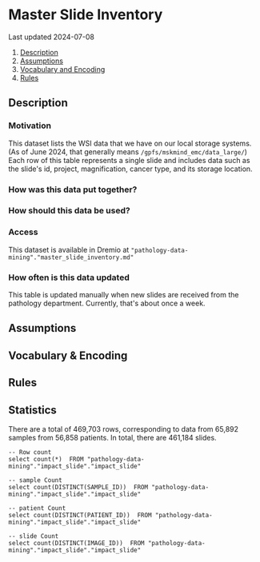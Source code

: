 # Master Slide Inventory

Last updated 2024-07-08

1. [Description](#description)
2. [Assumptions](#assumptions)
3. [Vocabulary and Encoding](#vocabulary)
3. [Rules](#rules)

## Description <a name="description"></a>

### Motivation

This dataset lists the WSI data that we have on our local storage systems.  (As of June
2024, that generally means `/gpfs/mskmind_emc/data_large/`)  Each row of this table represents a
single slide and includes data such as the slide's id, project, magnification, cancer
type, and its storage location.

### How was this data put together?

### How should this data be used?

### Access
This dataset is available in Dremio at
`"pathology-data-mining"."master_slide_inventory.md"`

### How often is this data updated
This table is updated manually when new slides are received from the pathology department.
Currently, that's about once a week.


## Assumptions <a name="assumptions"></a>


## Vocabulary & Encoding <a name="vocabulary"></a>


## Rules <a name="rules"></a>


## Statistics

There are a total of 469,703 rows, corresponding to data from 65,892 samples from 56,858 patients. In total, there are 461,184 slides. 

```
-- Row count
select count(*)  FROM "pathology-data-mining"."impact_slide"."impact_slide"

-- sample Count
select count(DISTINCT(SAMPLE_ID))  FROM "pathology-data-mining"."impact_slide"."impact_slide"

-- patient Count
select count(DISTINCT(PATIENT_ID))  FROM "pathology-data-mining"."impact_slide"."impact_slide"

-- slide Count
select count(DISTINCT(IMAGE_ID))  FROM "pathology-data-mining"."impact_slide"."impact_slide"


```




